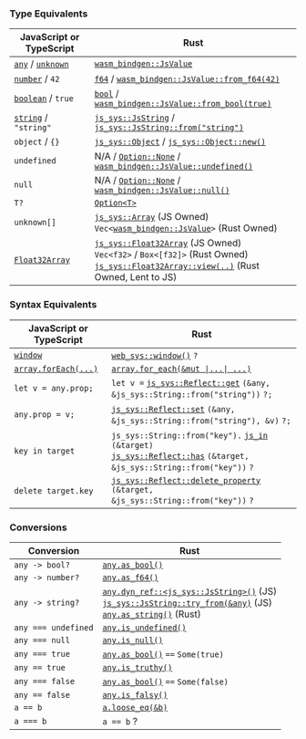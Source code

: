 ### Type Equivalents

| JavaScript or TypeScript | Rust |
| ------------------------ | ---- |
| [`any`](https://www.typescriptlang.org/docs/handbook/2/everyday-types.html#any) / [`unknown`](https://www.typescriptlang.org/docs/handbook/release-notes/typescript-3-0.html#new-unknown-top-type) | [`wasm_bindgen::JsValue`](https://docs.rs/wasm-bindgen/0.2.79/wasm_bindgen/struct.JsValue.html)
| [`number`](https://www.typescriptlang.org/docs/handbook/2/everyday-types.html#the-primitives-string-number-and-boolean) / `42` | [`f64`](https://doc.rust-lang.org/std/primitive.f64.html) / [`wasm_bindgen::JsValue::from_f64(42)`](https://rustwasm.github.io/wasm-bindgen/api/wasm_bindgen/struct.JsValue.html#method.from_f64)
| [`boolean`](https://www.typescriptlang.org/docs/handbook/2/everyday-types.html#the-primitives-string-number-and-boolean) / `true` | [`bool`](https://doc.rust-lang.org/std/primitive.bool.html) / [`wasm_bindgen::JsValue::from_bool(true)`](https://rustwasm.github.io/wasm-bindgen/api/wasm_bindgen/struct.JsValue.html#method.from_bool)
| [`string`](https://www.typescriptlang.org/docs/handbook/2/everyday-types.html#the-primitives-string-number-and-boolean) / `"string"` | [`js_sys::JsString`](https://rustwasm.github.io/wasm-bindgen/api/js_sys/struct.JsString.html) / [`js_sys::JsString::from("string")`](https://rustwasm.github.io/wasm-bindgen/api/js_sys/struct.JsString.html#impl-From%3C%26%27a%20str%3E)
| `object` / `{}`                                                                                                           | [`js_sys::Object`](https://rustwasm.github.io/wasm-bindgen/api/js_sys/struct.Object.html) / [`js_sys::Object::new()`](https://rustwasm.github.io/wasm-bindgen/api/js_sys/struct.Object.html#method.new)
| `undefined` | N/A / [`Option::None`](https://doc.rust-lang.org/std/option/enum.Option.html#variant.None) / [`wasm_bindgen::JsValue::undefined()`](https://rustwasm.github.io/wasm-bindgen/api/wasm_bindgen/struct.JsValue.html#method.undefined)
| `null` | N/A / [`Option::None`](https://doc.rust-lang.org/std/option/enum.Option.html#variant.None) / [`wasm_bindgen::JsValue::null()`](https://rustwasm.github.io/wasm-bindgen/api/wasm_bindgen/struct.JsValue.html#method.null)
| `T?` | [`Option<T>`](https://doc.rust-lang.org/std/option/enum.Option.html)
| `unknown[]`                                                                                                               | [`js_sys::Array`](https://rustwasm.github.io/wasm-bindgen/api/js_sys/struct.Array.html) (JS Owned) <br> `Vec<`[`wasm_bindgen::JsValue`](https://rustwasm.github.io/wasm-bindgen/api/wasm_bindgen/struct.JsValue.html)`>` (Rust Owned)
| [`Float32Array`](https://developer.mozilla.org/en-US/docs/Web/JavaScript/Reference/Global_Objects/Float32Array)           | [`js_sys::Float32Array`](https://rustwasm.github.io/wasm-bindgen/api/js_sys/struct.Float32Array.html) (JS Owned) <br> `Vec<f32>` / `Box<[f32]>` (Rust Owned) <br> [`js_sys::Float32Array::view(..)`](https://rustwasm.github.io/wasm-bindgen/api/js_sys/struct.Float32Array.html#method.view) (Rust Owned, Lent to JS)

### Syntax Equivalents

| JavaScript or TypeScript | Rust |
| ------------------------ | ---- |
| [`window`](https://developer.mozilla.org/en-US/docs/Web/API/Window/window)                                             | [`web_sys::window()`](https://rustwasm.github.io/wasm-bindgen/api/web_sys/fn.window.html) `?`
| [`array.forEach(...)`](https://developer.mozilla.org/en-US/docs/Web/JavaScript/Reference/Global_Objects/Array/forEach) | [`array.for_each(&mut \|...\| ...)`](https://rustwasm.github.io/wasm-bindgen/api/js_sys/struct.Array.html#method.for_each)
| `let v = any.prop;` | `let v =` [`js_sys::Reflect::get`](https://rustwasm.github.io/wasm-bindgen/api/js_sys/Reflect/fn.get.html) `(&any, &js_sys::String::from("string"))` `?;`
| `any.prop = v;`     | [`js_sys::Reflect::set`](https://rustwasm.github.io/wasm-bindgen/api/js_sys/Reflect/fn.set.html) `(&any, &js_sys::String::from("string"), &v)` `?;`
| `key in target`     | `js_sys::String::from("key").` [`js_in`](https://rustwasm.github.io/wasm-bindgen/api/js_sys/struct.JsString.html#method.js_in) `(&target)` <br> [`js_sys::Reflect::has`](https://rustwasm.github.io/wasm-bindgen/api/js_sys/Reflect/fn.has.html) `(&target, &js_sys::String::from("key"))` `?`
| `delete target.key` | [`js_sys::Reflect::delete_property`](https://rustwasm.github.io/wasm-bindgen/api/js_sys/Reflect/fn.delete_property.html) `(&target, &js_sys::String::from("key"))` `?`

### Conversions

| Conversion       | Rust |
| ---------------- | ---- |
| `any -> bool?`   | [`any.as_bool()`](https://rustwasm.github.io/wasm-bindgen/api/js_sys/struct.Object.html#method.as_bool)
| `any -> number?` | [`any.as_f64()`](https://rustwasm.github.io/wasm-bindgen/api/js_sys/struct.Object.html#method.as_f64)
| `any -> string?` | [`any.dyn_ref::<js_sys::JsString>()`](https://rustwasm.github.io/wasm-bindgen/api/wasm_bindgen/trait.JsCast.html#method.dyn_ref) (JS) <br> [`js_sys::JsString::try_from(&any)`](https://rustwasm.github.io/wasm-bindgen/api/js_sys/struct.JsString.html#method.try_from) (JS) <br> [`any.as_string()`](https://rustwasm.github.io/wasm-bindgen/api/js_sys/struct.Object.html#method.as_string) (Rust)
| `any === undefined` | [`any.is_undefined()`](https://rustwasm.github.io/wasm-bindgen/api/js_sys/struct.Object.html#method.is_undefined)
| `any === null`      | [`any.is_null()`](https://rustwasm.github.io/wasm-bindgen/api/js_sys/struct.Object.html#method.is_null)
| `any === true`      | [`any.as_bool()`](https://rustwasm.github.io/wasm-bindgen/api/js_sys/struct.Object.html#method.as_bool) `==` `Some(true)`
| `any == true`       | [`any.is_truthy()`](https://rustwasm.github.io/wasm-bindgen/api/js_sys/struct.Object.html#method.is_truthy)
| `any === false`     | [`any.as_bool()`](https://rustwasm.github.io/wasm-bindgen/api/js_sys/struct.Object.html#method.as_bool) `==` `Some(false)`
| `any == false`      | [`any.is_falsy()`](https://rustwasm.github.io/wasm-bindgen/api/js_sys/struct.Object.html#method.is_falsy)
| `a == b`            | [`a.loose_eq(&b)`](https://rustwasm.github.io/wasm-bindgen/api/js_sys/struct.Object.html#method.loose_eq)
| `a === b`           | `a == b` ?

